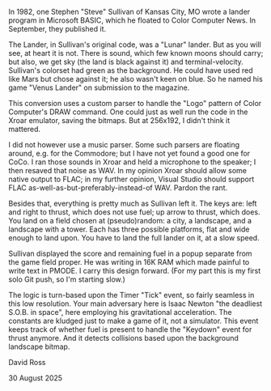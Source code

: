 In 1982, one Stephen "Steve" Sullivan of Kansas City, MO wrote a lander program in Microsoft BASIC, which he floated to Color Computer News. In September, they published it.



The Lander, in Sullivan's original code, was a "Lunar" lander. But as you will see, at heart it is not. There is sound, which few known moons should carry; but also, we get sky (the land is black against it) and terminal-velocity. Sullivan's colorset had green as the background. He could have used red like Mars but chose against it; he also wasn't keen on blue. So he named his game "Venus Lander" on submission to the magazine.



This conversion uses a custom parser to handle the "Logo" pattern of Color Computer's DRAW command. One could just as well run the code in the Xroar emulator, saving the bitmaps. But at 256x192, I didn't think it mattered.



I did not however use a music parser. Some such parsers are floating around, e.g. for the Commodore; but I have not yet found a good one for CoCo. I ran those sounds in Xroar and held a microphone to the speaker; I then resaved that noise as WAV. In my opinion Xroar should allow some native output to FLAC; in my further opinion, Visual Studio should support FLAC as-well-as-but-preferably-instead-of WAV. Pardon the rant.



Besides that, everything is pretty much as Sullivan left it. The keys are: left and right to thrust, which does not use fuel; up arrow to thrust, which does. You land on a field chosen at (pseudo)random: a city, a landscape, and a landscape with a tower. Each has three possible platforms, flat and wide enough to land upon. You have to land the full lander on it, at a slow speed.





Sullivan displayed the score and remaining fuel in a popup separate from the game field proper. He was writing in 16K RAM which made painful to write text in PMODE. I carry this design forward. (For my part this is my first solo Git push, so I'm starting slow.)



The logic is turn-based upon the Timer "Tick" event, so fairly seamless in this low resolution. Your main adversary here is Isaac Newton "the deadliest S.O.B. in space", here employing his gravitational acceleration. The constants are kludged just to make a game of it, not a simulator. This event keeps track of whether fuel is present to handle the "Keydown" event for thrust anymore. And it detects collisions based upon the background landscape bitmap.





David Ross

30 August 2025

